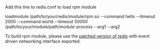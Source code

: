 Add this line to redis.conf to load rpm module

loadmodule /path/to/your/redis/module/rpm.so --command hello --timeout 2000 --command world --timeout 50000 /path/to/your/module/path/module-process --arg1 --arg2

To build rpm module, please use the [patched version of redis](https://github.com/redis-force/redis/tree/networking_module_ext_on_unstable) with event driven networking interface exported.
